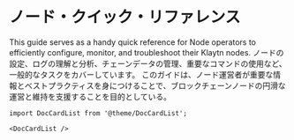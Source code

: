 # ノード・クイック・リファレンス

This guide serves as a handy quick reference for Node operators to efficiently configure, monitor, and troubleshoot their Klaytn nodes. ノードの設定、ログの理解と分析、チェーンデータの管理、重要なコマンドの使用など、一般的なタスクをカバーしています。 このガイドは、ノード運営者が重要な情報とベストプラクティスを身につけることで、ブロックチェーンノードの円滑な運営と維持を支援することを目的としている。

```mdx-code-block
import DocCardList from '@theme/DocCardList';

<DocCardList />
```
